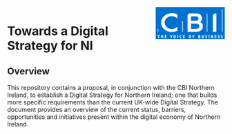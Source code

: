<img src="https://github.com/O1sims/MigrationNI/raw/master/presentation/images/cbi-logo.png" height="75px" width="160px" align="right" />

# Towards a Digital Strategy for NI

## Overview

This repository contains a proposal, in conjunction with the CBI Northern Ireland, to establish a Digital Strategy for Northern Ireland; one that builds more specific requirements than the current UK-wide Digital Strategy. The document provides an overview of the current status, barriers, opportunities and initiatives present within the digital economy of Northern Ireland.
